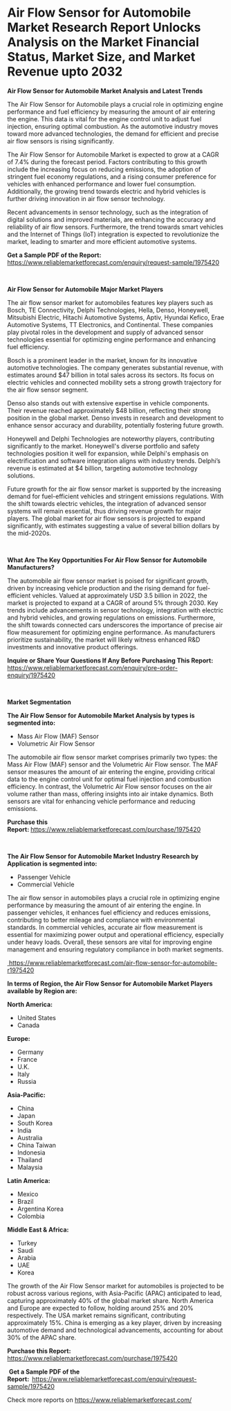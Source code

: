 <p><h1>Air Flow Sensor for Automobile Market Research Report Unlocks Analysis on the Market Financial Status, Market Size, and Market Revenue upto 2032</h1></p><p><strong>Air Flow Sensor for Automobile Market Analysis and Latest Trends</strong></p>
<p><p>The Air Flow Sensor for Automobile plays a crucial role in optimizing engine performance and fuel efficiency by measuring the amount of air entering the engine. This data is vital for the engine control unit to adjust fuel injection, ensuring optimal combustion. As the automotive industry moves toward more advanced technologies, the demand for efficient and precise air flow sensors is rising significantly.</p><p>The Air Flow Sensor for Automobile Market is expected to grow at a CAGR of 7.4% during the forecast period. Factors contributing to this growth include the increasing focus on reducing emissions, the adoption of stringent fuel economy regulations, and a rising consumer preference for vehicles with enhanced performance and lower fuel consumption. Additionally, the growing trend towards electric and hybrid vehicles is further driving innovation in air flow sensor technology.</p><p>Recent advancements in sensor technology, such as the integration of digital solutions and improved materials, are enhancing the accuracy and reliability of air flow sensors. Furthermore, the trend towards smart vehicles and the Internet of Things (IoT) integration is expected to revolutionize the market, leading to smarter and more efficient automotive systems.</p></p>
<p><strong>Get a Sample PDF of the Report:&nbsp;</strong> <a href="https://www.reliablemarketforecast.com/enquiry/request-sample/1975420?utm_campaign=2219&utm_medium=2&utm_source=Github&utm_content=ia&utm_term=13022025&utm_id=air-flow-sensor-for-automobile">https://www.reliablemarketforecast.com/enquiry/request-sample/1975420</a></p>
<p>&nbsp;</p>
<p><strong>Air Flow Sensor for Automobile Major Market Players</strong></p>
<p><p>The air flow sensor market for automobiles features key players such as Bosch, TE Connectivity, Delphi Technologies, Hella, Denso, Honeywell, Mitsubishi Electric, Hitachi Automotive Systems, Aptiv, Hyundai Kefico, Erae Automotive Systems, TT Electronics, and Continental. These companies play pivotal roles in the development and supply of advanced sensor technologies essential for optimizing engine performance and enhancing fuel efficiency.</p><p>Bosch is a prominent leader in the market, known for its innovative automotive technologies. The company generates substantial revenue, with estimates around $47 billion in total sales across its sectors. Its focus on electric vehicles and connected mobility sets a strong growth trajectory for the air flow sensor segment.</p><p>Denso also stands out with extensive expertise in vehicle components. Their revenue reached approximately $48 billion, reflecting their strong position in the global market. Denso invests in research and development to enhance sensor accuracy and durability, potentially fostering future growth.</p><p>Honeywell and Delphi Technologies are noteworthy players, contributing significantly to the market. Honeywell's diverse portfolio and safety technologies position it well for expansion, while Delphi's emphasis on electrification and software integration aligns with industry trends. Delphi’s revenue is estimated at $4 billion, targeting automotive technology solutions.</p><p>Future growth for the air flow sensor market is supported by the increasing demand for fuel-efficient vehicles and stringent emissions regulations. With the shift towards electric vehicles, the integration of advanced sensor systems will remain essential, thus driving revenue growth for major players. The global market for air flow sensors is projected to expand significantly, with estimates suggesting a value of several billion dollars by the mid-2020s.</p></p>
<p>&nbsp;</p>
<p><strong>What Are The Key Opportunities For Air Flow Sensor for Automobile Manufacturers?</strong></p>
<p><p>The automobile air flow sensor market is poised for significant growth, driven by increasing vehicle production and the rising demand for fuel-efficient vehicles. Valued at approximately USD 3.5 billion in 2022, the market is projected to expand at a CAGR of around 5% through 2030. Key trends include advancements in sensor technology, integration with electric and hybrid vehicles, and growing regulations on emissions. Furthermore, the shift towards connected cars underscores the importance of precise air flow measurement for optimizing engine performance. As manufacturers prioritize sustainability, the market will likely witness enhanced R&D investments and innovative product offerings.</p></p>
<p><strong>Inquire or Share Your Questions If Any Before Purchasing This Report:</strong> <a href="https://www.reliablemarketforecast.com/enquiry/pre-order-enquiry/1975420?utm_campaign=2219&utm_medium=2&utm_source=Github&utm_content=ia&utm_term=13022025&utm_id=air-flow-sensor-for-automobile">https://www.reliablemarketforecast.com/enquiry/pre-order-enquiry/1975420</a></p>
<p>&nbsp;</p>
<p><strong>Market Segmentation</strong></p>
<p><strong>The Air Flow Sensor for Automobile Market Analysis by types is segmented into:</strong></p>
<p><ul><li>Mass Air Flow (MAF) Sensor</li><li>Volumetric Air Flow Sensor</li></ul></p>
<p><p>The automobile air flow sensor market comprises primarily two types: the Mass Air Flow (MAF) sensor and the Volumetric Air Flow sensor. The MAF sensor measures the amount of air entering the engine, providing critical data to the engine control unit for optimal fuel injection and combustion efficiency. In contrast, the Volumetric Air Flow sensor focuses on the air volume rather than mass, offering insights into air intake dynamics. Both sensors are vital for enhancing vehicle performance and reducing emissions.</p></p>
<p><strong>Purchase this Report:&nbsp;</strong><a href="https://www.reliablemarketforecast.com/purchase/1975420?utm_campaign=2219&utm_medium=2&utm_source=Github&utm_content=ia&utm_term=13022025&utm_id=air-flow-sensor-for-automobile">https://www.reliablemarketforecast.com/purchase/1975420</a></p>
<p>&nbsp;</p>
<p><strong>The Air Flow Sensor for Automobile Market Industry Research by Application is segmented into:</strong></p>
<p><ul><li>Passenger Vehicle</li><li>Commercial Vehicle</li></ul></p>
<p><p>The air flow sensor in automobiles plays a crucial role in optimizing engine performance by measuring the amount of air entering the engine. In passenger vehicles, it enhances fuel efficiency and reduces emissions, contributing to better mileage and compliance with environmental standards. In commercial vehicles, accurate air flow measurement is essential for maximizing power output and operational efficiency, especially under heavy loads. Overall, these sensors are vital for improving engine management and ensuring regulatory compliance in both market segments.</p></p>
<p><a href="https://www.reliablemarketforecast.com/air-flow-sensor-for-automobile-r1975420?utm_campaign=2219&utm_medium=2&utm_source=Github&utm_content=ia&utm_term=13022025&utm_id=air-flow-sensor-for-automobile">&nbsp;https://www.reliablemarketforecast.com/air-flow-sensor-for-automobile-r1975420</a></p>
<p><strong>In terms of Region, the Air Flow Sensor for Automobile Market Players available by Region are:</strong></p>
<p>
    <p> <strong> North America: </strong>
        <ul>
            <li>United States</li>
            <li>Canada</li>
        </ul>
        </p> 
    <p> <strong> Europe: </strong>
        <ul>
            <li>Germany</li>
            <li>France</li>
            <li>U.K.</li>
            <li>Italy</li>
            <li>Russia</li>
        </ul>
        </p> 
    <p> <strong> Asia-Pacific: </strong>
        <ul>
            <li>China</li>
            <li>Japan</li>
            <li>South Korea</li>
            <li>India</li>
            <li>Australia</li>
            <li>China Taiwan</li>
            <li>Indonesia</li>
            <li>Thailand</li>
            <li>Malaysia</li>
        </ul>
        </p> 
    <p> <strong> Latin America: </strong>
        <ul>
            <li>Mexico</li>
            <li>Brazil</li>
            <li>Argentina Korea</li>
            <li>Colombia</li>
        </ul>
        </p> 
    <p> <strong> Middle East & Africa: </strong>
        <ul>
            <li>Turkey</li>
            <li>Saudi</li>
            <li>Arabia</li>
            <li>UAE</li>
            <li>Korea</li>
        </ul>
    </p>
    </p>
<p><p>The growth of the Air Flow Sensor market for automobiles is projected to be robust across various regions, with Asia-Pacific (APAC) anticipated to lead, capturing approximately 40% of the global market share. North America and Europe are expected to follow, holding around 25% and 20% respectively. The USA market remains significant, contributing approximately 15%. China is emerging as a key player, driven by increasing automotive demand and technological advancements, accounting for about 30% of the APAC share.</p></p>
<p><strong>Purchase this Report: </strong><a href="https://www.reliablemarketforecast.com/purchase/1975420?utm_campaign=2219&utm_medium=2&utm_source=Github&utm_content=ia&utm_term=13022025&utm_id=air-flow-sensor-for-automobile">https://www.reliablemarketforecast.com/purchase/1975420</a></p>
<p>&nbsp;<strong>Get a Sample PDF of the Report:&nbsp;&nbsp;</strong><a href="https://www.reliablemarketforecast.com/enquiry/request-sample/1975420?utm_campaign=2219&utm_medium=2&utm_source=Github&utm_content=ia&utm_term=13022025&utm_id=air-flow-sensor-for-automobile">https://www.reliablemarketforecast.com/enquiry/request-sample/1975420</a></p>
<p><strong></strong></p>
<p>Check more reports on <a href="https://www.reliablemarketforecast.com/?utm_campaign=2219&utm_medium=2&utm_source=Github&utm_content=ia&utm_term=13022025&utm_id=air-flow-sensor-for-automobile">https://www.reliablemarketforecast.com/</a></p>